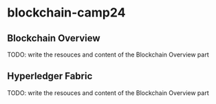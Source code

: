 # blockchain-camp24

## Blockchain Overview
TODO: write the resouces and content of the Blockchain Overview part

## Hyperledger Fabric
TODO: write the resouces and content of the Blockchain Overview part
